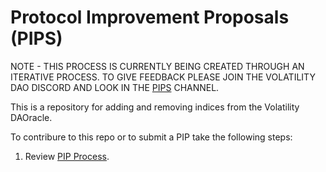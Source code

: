 # Protocol Improvement Proposals (PIPS)

NOTE - THIS PROCESS IS CURRENTLY BEING CREATED THROUGH AN ITERATIVE PROCESS. TO GIVE FEEDBACK PLEASE JOIN THE VOLATILITY DAO DISCORD AND LOOK IN THE [PIPS](https://discord.com/channels/807306992389062668/904816574215635025) CHANNEL.

This is a repository for adding and removing indices from the Volatility DAOracle.

To contribure to this repo or to submit a PIP take the following steps:

1. Review [PIP Process](https://github.com/Volatility-DAO/PIPS/blob/main/PIP-Process.md).
